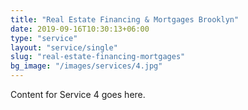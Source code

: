 ```yaml
---
title: "Real Estate Financing & Mortgages Brooklyn"
date: 2019-09-16T10:30:13+06:00
type: "service"
layout: "service/single"
slug: "real-estate-financing-mortgages"
bg_image: "/images/services/4.jpg"
---
```



Content for Service 4 goes here.
